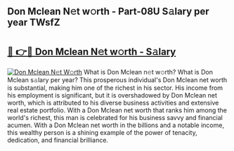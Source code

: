 ## Don Mclean N𝚎t w𝚘rth - Part-08U S𝚊lary per year TWsfZ

# <h2><a href="http://gc33y58.nevu.top/?p=Don+Mclean">🔗 👉🔴 Don Mclean N𝚎t w𝚘rth - S𝚊lary</a></h2>

[![Don Mclean N𝚎t W𝚘rth](https://i.imgur.com/Oavwk0R.jpeg)](http://gc33y58.nevu.top/?p=Don+Mclean)
What is Don Mclean n𝚎t w𝚘rth? What is Don Mclean s𝚊lary per year?
This prosperous individual's Don Mclean net worth is substantial, making him one of the richest in his sector. His income from his employment is significant, but it is overshadowed by Don Mclean net worth, which is attributed to his diverse business activities and extensive real estate portfolio. With a Don Mclean net worth that ranks him among the world's richest, this man is celebrated for his business savvy and financial acumen. With a Don Mclean net worth in the billions and a notable income, this wealthy person is a shining example of the power of tenacity, dedication, and financial brilliance.
